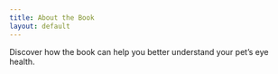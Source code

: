 ```yaml
---
title: About the Book
layout: default
---
```

Discover how the book can help you better understand your pet’s eye health.

